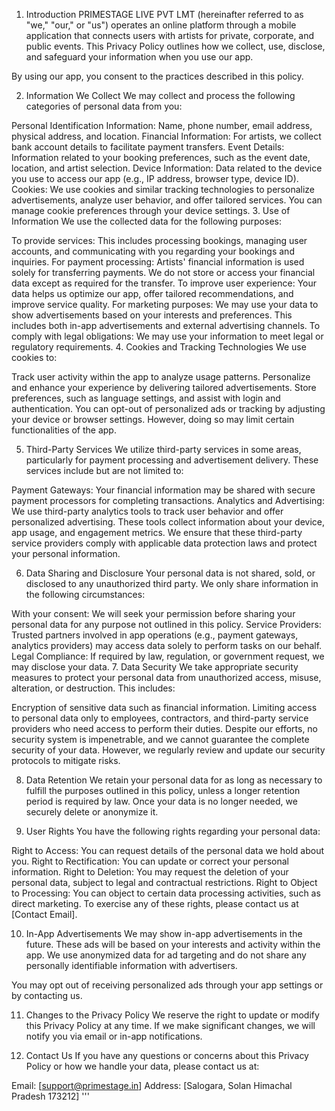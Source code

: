 1. Introduction
PRIMESTAGE LIVE PVT LMT (hereinafter referred to as "we," "our," or "us") operates an online platform through a mobile application that connects users with artists for private, corporate, and public events. This Privacy Policy outlines how we collect, use, disclose, and safeguard your information when you use our app.

By using our app, you consent to the practices described in this policy.

2. Information We Collect
We may collect and process the following categories of personal data from you:

Personal Identification Information: Name, phone number, email address, physical address, and location.
Financial Information: For artists, we collect bank account details to facilitate payment transfers.
Event Details: Information related to your booking preferences, such as the event date, location, and artist selection.
Device Information: Data related to the device you use to access our app (e.g., IP address, browser type, device ID).
Cookies: We use cookies and similar tracking technologies to personalize advertisements, analyze user behavior, and offer tailored services. You can manage cookie preferences through your device settings.
3. Use of Information
We use the collected data for the following purposes:

To provide services: This includes processing bookings, managing user accounts, and communicating with you regarding your bookings and inquiries.
For payment processing: Artists' financial information is used solely for transferring payments. We do not store or access your financial data except as required for the transfer.
To improve user experience: Your data helps us optimize our app, offer tailored recommendations, and improve service quality.
For marketing purposes: We may use your data to show advertisements based on your interests and preferences. This includes both in-app advertisements and external advertising channels.
To comply with legal obligations: We may use your information to meet legal or regulatory requirements.
4. Cookies and Tracking Technologies
We use cookies to:

Track user activity within the app to analyze usage patterns.
Personalize and enhance your experience by delivering tailored advertisements.
Store preferences, such as language settings, and assist with login and authentication.
You can opt-out of personalized ads or tracking by adjusting your device or browser settings. However, doing so may limit certain functionalities of the app.

5. Third-Party Services
We utilize third-party services in some areas, particularly for payment processing and advertisement delivery. These services include but are not limited to:

Payment Gateways: Your financial information may be shared with secure payment processors for completing transactions.
Analytics and Advertising: We use third-party analytics tools to track user behavior and offer personalized advertising. These tools collect information about your device, app usage, and engagement metrics.
We ensure that these third-party service providers comply with applicable data protection laws and protect your personal information.

6. Data Sharing and Disclosure
Your personal data is not shared, sold, or disclosed to any unauthorized third party. We only share information in the following circumstances:

With your consent: We will seek your permission before sharing your personal data for any purpose not outlined in this policy.
Service Providers: Trusted partners involved in app operations (e.g., payment gateways, analytics providers) may access data solely to perform tasks on our behalf.
Legal Compliance: If required by law, regulation, or government request, we may disclose your data.
7. Data Security
We take appropriate security measures to protect your personal data from unauthorized access, misuse, alteration, or destruction. This includes:

Encryption of sensitive data such as financial information.
Limiting access to personal data only to employees, contractors, and third-party service providers who need access to perform their duties.
Despite our efforts, no security system is impenetrable, and we cannot guarantee the complete security of your data. However, we regularly review and update our security protocols to mitigate risks.

8. Data Retention
We retain your personal data for as long as necessary to fulfill the purposes outlined in this policy, unless a longer retention period is required by law. Once your data is no longer needed, we securely delete or anonymize it.

9. User Rights
You have the following rights regarding your personal data:

Right to Access: You can request details of the personal data we hold about you.
Right to Rectification: You can update or correct your personal information.
Right to Deletion: You may request the deletion of your personal data, subject to legal and contractual restrictions.
Right to Object to Processing: You can object to certain data processing activities, such as direct marketing.
To exercise any of these rights, please contact us at [Contact Email].

10. In-App Advertisements
We may show in-app advertisements in the future. These ads will be based on your interests and activity within the app. We use anonymized data for ad targeting and do not share any personally identifiable information with advertisers.

You may opt out of receiving personalized ads through your app settings or by contacting us.

11. Changes to the Privacy Policy
We reserve the right to update or modify this Privacy Policy at any time. If we make significant changes, we will notify you via email or in-app notifications.

12. Contact Us
If you have any questions or concerns about this Privacy Policy or how we handle your data, please contact us at:

Email: [support@primestage.in]
Address: [Salogara, Solan Himachal Pradesh 173212]
'''
